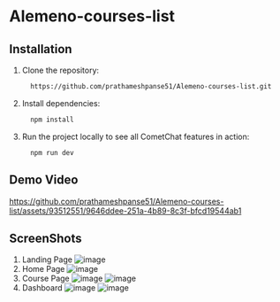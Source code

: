# Alemeno-courses-list

 ## Installation
1. Clone the repository:
    ```sh
      https://github.com/prathameshpanse51/Alemeno-courses-list.git
    ```
2. Install dependencies:
    ```sh
      npm install
    ```
3. Run the project locally to see all CometChat features in action:
    ```
      npm run dev
    ```

 ## Demo Video
https://github.com/prathameshpanse51/Alemeno-courses-list/assets/93512551/9646ddee-251a-4b89-8c3f-bfcd19544ab1

 ## ScreenShots
1. Landing Page
   ![image](https://github.com/prathameshpanse51/Alemeno-courses-list/assets/93512551/7281b018-376a-490c-baf2-53af02438d28)
2. Home Page
   ![image](https://github.com/prathameshpanse51/Alemeno-courses-list/assets/93512551/047349c7-7532-4356-b362-d42fbc21cb85)
3. Course Page
   ![image](https://github.com/prathameshpanse51/Alemeno-courses-list/assets/93512551/e0def32a-9084-4d1e-bde4-f8cbc1f30eee)
   ![image](https://github.com/prathameshpanse51/Alemeno-courses-list/assets/93512551/b236e7bf-d654-4994-964c-d458f6ceb7e2)
4. Dashboard
  ![image](https://github.com/prathameshpanse51/Alemeno-courses-list/assets/93512551/27168280-5c48-449a-9339-4207600231b6)
   ![image](https://github.com/prathameshpanse51/Alemeno-courses-list/assets/93512551/cabf2cfe-d5f0-413b-8ccf-3e8eb787d5e9)



 

